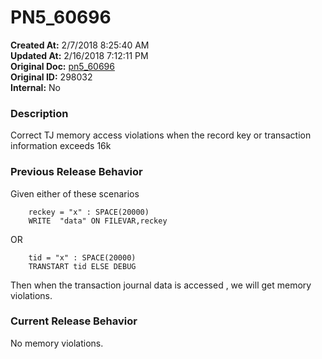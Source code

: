 # PN5_60696

**Created At:** 2/7/2018 8:25:40 AM  
**Updated At:** 2/16/2018 7:12:11 PM  
**Original Doc:** [pn5_60696](https://docs.jbase.com/release-notes/pn5_60696)  
**Original ID:** 298032  
**Internal:** No  


### Description

Correct TJ memory access violations when the record key or transaction information exceeds 16k



### Previous Release Behavior

Given either of these scenarios

```
    reckey = "x" : SPACE(20000)
    WRITE  "data" ON FILEVAR,reckey
```

OR

```
    tid = "x" : SPACE(20000)
    TRANSTART tid ELSE DEBUG
```

Then when the transaction journal data is accessed , we will get memory violations.



### Current Release Behavior

No memory violations.

